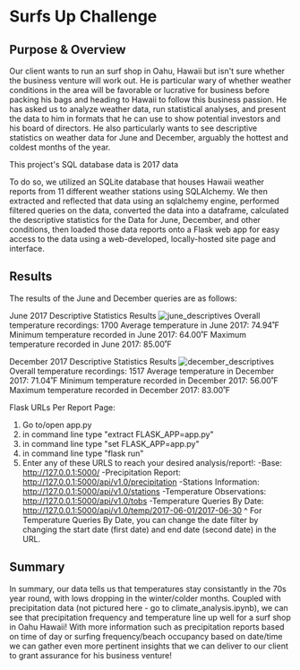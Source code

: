 # Surfs Up Challenge

## Purpose & Overview
Our client wants to run an surf shop in Oahu, Hawaii but isn't sure whether the business venture will work out. He is particular wary of whether weather conditions in the area will be favorable or lucrative for business before packing his bags and heading to Hawaii to follow this business passion. He has asked us to analyze weather data, run statistical analyses, and present the data to him in formats that he can use to show potential investors and his board of directors. He also particularly wants to see descriptive statistics on weather data for June and December, arguably the hottest and coldest months of the year.

This project's SQL database data is 2017 data

To do so, we utilized an SQLite database that houses Hawaii weather reports from 11 different weather stations using SQLAlchemy. We then extracted and reflected that data using an sqlalchemy engine, performed filtered queries on the data, converted the data into a dataframe, calculated the descriptive statistics for the Data for June, December, and other conditions, then loaded those data reports onto a Flask web app for easy access to the data using a web-developed, locally-hosted site page and interface.

## Results
The results of the June and December queries are as follows:

June 2017 Descriptive Statistics Results
![june_descriptives](Resources/June_Results.jpg?raw=true "Title")
Overall temperature recordings: 1700
Average temperature in June 2017: 74.94˚F
Minimum temperature recorded in June 2017: 64.00˚F
Maximum temperature recorded in June 2017: 85.00˚F


December 2017 Descriptive Statistics Results
![december_descriptives](Resources/Dec_Results.jpg?raw=true "Title")
Overall temperature recordings: 1517
Average temperature in December 2017: 71.04˚F
Minimum temperature recorded in December 2017: 56.00˚F
Maximum temperature recorded in December 2017: 83.00˚F

Flask URLs Per Report Page:
1) Go to/open app.py
2) in command line type "extract FLASK_APP=app.py"
3) in command line type "set FLASK_APP=app.py"
4) in command line type "flask run"
5) Enter any of these URLS to reach your desired analysis/report!:
    -Base: http://127.0.0.1:5000/
    -Precipitation Report: http://127.0.0.1:5000/api/v1.0/precipitation
    -Stations Information: http://127.0.0.1:5000/api/v1.0/stations
    -Temperature Observations: http://127.0.0.1:5000/api/v1.0/tobs
    -Temperature Queries By Date: http://127.0.0.1:5000/api/v1.0/temp/2017-06-01/2017-06-30
    ^ For Temperature Queries By Date, you can change the date filter by changing the start date (first date) and end date (second date) in the URL.


## Summary
In summary, our data tells us that temperatures stay consistantly in the 70s year round, with lows dropping in the winter/colder months. Coupled with precipitation data (not pictured here - go to climate_analysis.ipynb), we can see that precipitation frequency and temperature line up well for a surf shop in Oahu Hawaii! With more information such as precipitation reports based on time of day or surfing frequency/beach occupancy based on date/time we can gather even more pertinent insights that we can deliver to our client to grant assurance for his business venture!





